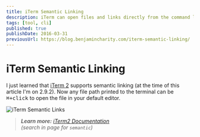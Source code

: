 ```yaml
---
title: iTerm Semantic Linking
description: iTerm can open files and links directly from the command line.
tags: [tool, cli]
published: true
publishDate: 2016-03-31
previousUrl: https://blog.benjamincharity.com/iterm-semantic-linking/
---
```


# iTerm Semantic Linking

I just learned that [iTerm 2][iterm] supports semantic linking (at the time of this article I'm on 2.9.2). Now any file
path printed to the terminal can be <kbd>⌘+click</kbd> to open the file in your default editor.

![iTerm Semantic Links](assets/blog/iTermSemanticLinks.gif)

> _**Learn more:** [iTerm2 Documentation][iterm_docs]<br>
> (search in page for `semantic`)_

[iterm]: https://www.iterm2.com/
[iterm_docs]: https://www.iterm2.com/documentation-one-page.html
